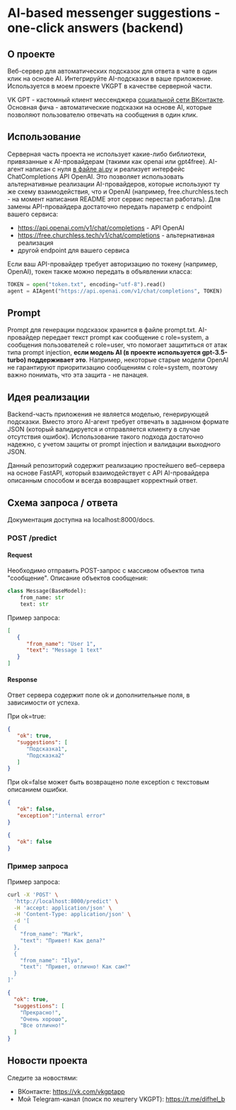 # AI-based messenger suggestions - one-click answers (backend)
## О проекте
Веб-сервер для автоматических подсказок для ответа в чате в один клик на основе AI. Интегрируйте AI-подсказки в ваше приложение.
Используется в моем проекте VKGPT в качестве серверной части.

VK GPT - кастомный клиент мессенджера [социальной сети ВКонтакте](https://vk.com). Основная фича - автоматические подсказки на основе AI, которые позволяют пользователю отвечать на сообщения в один клик.
## Использование
Серверная часть проекта не использует какие-либо библиотеки, привязанные к AI-провайдерам (такими как openai или gpt4free). AI-агент написан с нуля [в файле ai.py](https://github.com/nightadmin/ai-messenger-suggestions/blob/master/ai.py) и реализует интерфейс ChatCompletions API OpenAI. Это позволяет использовать альтернативные реализации AI-провайдеров, которые используют ту же схему взаимодействия, что и OpenAI (например, free.churchless.tech - на момент написания README этот сервис перестал работать). Для замены API-провайдера достаточно передать параметр с endpoint вашего сервиса:
- https://api.openai.com/v1/chat/completions - API OpenAI
- https://free.churchless.tech/v1/chat/completions - альтернативная реализация
- другой endpoint для вашего сервиса

Если ваш API-провайдер требует авторизацию по токену (например, OpenAI), токен также можно передать в объявлении класса:
```python
TOKEN = open("token.txt", encoding="utf-8").read()
agent = AIAgent("https://api.openai.com/v1/chat/completions", TOKEN)
```
## Prompt
Prompt для генерации подсказок хранится в файле prompt.txt. AI-провайдер передает текст prompt как сообщение с role=system, а сообщения пользователей с role=user, что помогает защититься от атак типа prompt injection, **если модель AI (в проекте используется gpt-3.5-turbo) поддерживает это**. Например, некоторые старые модели OpenAI не гарантируют приоритизацию сообщениям с role=system, поэтому важно понимать, что эта защита - не панацея.
## Идея реализации
Backend-часть приложения не является моделью, генерирующей подсказки. Вместо этого AI-агент требует отвечать в заданном формате JSON (который валидируется и отправляется клиенту в случае отсутствия ошибок). Использование такого подхода достаточно надежно, с учетом защиты от prompt injection и валидации выходного JSON.

Данный репозиторий содержит реализацию простейшего веб-сервера на основе FastAPI, который взаимодействует с API AI-провайдера описанным способом и всегда возвращает корректный ответ.
## Схема запроса / ответа
Документация доступна на localhost:8000/docs.
### POST /predict

#### Request
Необходимо отправить POST-запрос с массивом объектов типа "сообщение". Описание объектов сообщения:

```python
class Message(BaseModel):
    from_name: str
    text: str
```

Пример запроса:
```json
[
   {
      "from_name": "User 1",
      "text": "Message 1 text"
   }
]
```

#### Response

Ответ сервера содержит поле ok и дополнительные поля, в зависимости от успеха.

При ok=true:
```json
{
   "ok": true,
   "suggestions": [
      "Подсказка1",
      "Подсказка2"
   ]
}
```

При ok=false может быть возвращено поле exception с текстовым описанием ошибки.
```json
{
   "ok": false,
   "exception":"internal error"
}
```

```json
{
   "ok": false
}
```

### Пример запроса

Пример запроса:
```bash
curl -X 'POST' \
  'http://localhost:8000/predict' \
  -H 'accept: application/json' \
  -H 'Content-Type: application/json' \
  -d '[
  {
    "from_name": "Mark",
    "text": "Привет! Как дела?"
  },
  {
    "from_name": "Ilya",
    "text": "Привет, отлично! Как сам?"
  }
]'
```

```json
{
  "ok": true,
  "suggestions": [
    "Прекрасно!",
    "Очень хорошо",
    "Все отлично!"
  ]
}
```

## Новости проекта
Следите за новостями:
- ВКонтакте: https://vk.com/vkgptapp
- Мой Telegram-канал (поиск по хештегу VKGPT): https://t.me/difhel_b